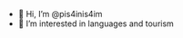 - 👋 Hi, I’m @pis4inis4im
- 👀 I’m interested in languages and tourism

<!---
pis4inis4im/pis4inis4im is a ✨ special ✨ repository because its `README.md` (this file) appears on your GitHub profile.
You can click the Preview link to take a look at your changes.
--->
